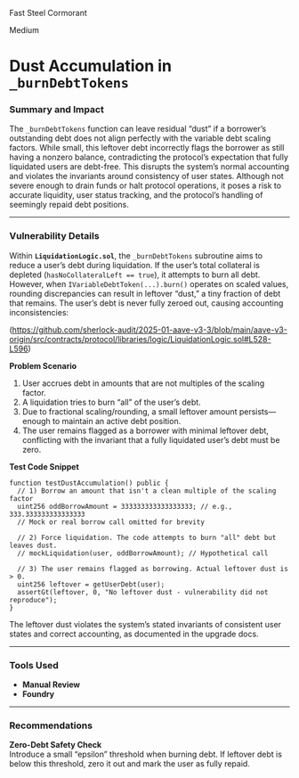Fast Steel Cormorant

Medium

# Dust Accumulation in `_burnDebtTokens`


### Summary and Impact

The `_burnDebtTokens` function can leave residual “dust” if a borrower’s outstanding debt does not align perfectly with the variable debt scaling factors. While small, this leftover debt incorrectly flags the borrower as still having a nonzero balance, contradicting the protocol’s expectation that fully liquidated users are debt-free. This disrupts the system’s normal accounting and violates the invariants around consistency of user states. Although not severe enough to drain funds or halt protocol operations, it poses a risk to accurate liquidity, user status tracking, and the protocol’s handling of seemingly repaid debt positions.

---

### Vulnerability Details

Within **`LiquidationLogic.sol`**, the `_burnDebtTokens` subroutine aims to reduce a user’s debt during liquidation. If the user’s total collateral is depleted (`hasNoCollateralLeft == true`), it attempts to burn all debt. However, when `IVariableDebtToken(...).burn()` operates on scaled values, rounding discrepancies can result in leftover “dust,” a tiny fraction of debt that remains. The user’s debt is never fully zeroed out, causing accounting inconsistencies:

(https://github.com/sherlock-audit/2025-01-aave-v3-3/blob/main/aave-v3-origin/src/contracts/protocol/libraries/logic/LiquidationLogic.sol#L528-L596)

**Problem Scenario**  
1. User accrues debt in amounts that are not multiples of the scaling factor.  
2. A liquidation tries to burn “all” of the user’s debt.  
3. Due to fractional scaling/rounding, a small leftover amount persists—enough to maintain an active debt position.  
4. The user remains flagged as a borrower with minimal leftover debt, conflicting with the invariant that a fully liquidated user’s debt must be zero.

**Test Code Snippet**  


```solidity
function testDustAccumulation() public {
  // 1) Borrow an amount that isn't a clean multiple of the scaling factor
  uint256 oddBorrowAmount = 333333333333333333; // e.g., 333.333333333333333
  // Mock or real borrow call omitted for brevity

  // 2) Force liquidation. The code attempts to burn "all" debt but leaves dust.
  // mockLiquidation(user, oddBorrowAmount); // Hypothetical call

  // 3) The user remains flagged as borrowing. Actual leftover dust is > 0.
  uint256 leftover = getUserDebt(user);
  assertGt(leftover, 0, "No leftover dust - vulnerability did not reproduce");
}
```

The leftover dust violates the system’s stated invariants of consistent user states and correct accounting, as documented in the upgrade docs.

---

### Tools Used
- **Manual Review**
- **Foundry**

---

### Recommendations

 **Zero-Debt Safety Check**  
   Introduce a small “epsilon” threshold when burning debt. If leftover debt is below this threshold, zero it out and mark the user as fully repaid.  

